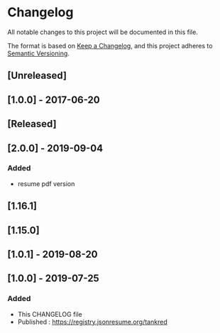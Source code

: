 # Changelog
All notable changes to this project will be documented in this file.

The format is based on [Keep a Changelog](https://keepachangelog.com/en/1.0.0/),
and this project adheres to [Semantic Versioning](https://semver.org/spec/v2.0.0.html).

## [Unreleased]

## [1.0.0] - 2017-06-20

## [Released]

## [2.0.0] - 2019-09-04
### Added
- resume pdf version

## [1.16.1]

## [1.15.0]

## [1.0.1] - 2019-08-20

## [1.0.0] - 2019-07-25
### Added
- This CHANGELOG file 
- Published : https://registry.jsonresume.org/tankred
